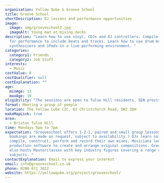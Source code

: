 ```yaml
---
organisation: Yellow Qube & Groove School
title: Groove School
shortDescription: DJ lessons and performance opportunities
image:
  image: img/grooveschool2.jpg
  imageAlt: Young man at mixing decks
description: "Learn how to use vinyl, CDJs and DJ controllers. Compile playlists
  for performance to include beats and tracks. Learn how to use drum machines,
  synthesisers and iPads in a live performing environment. "
categories:
  category1: Friends
  category2: Job Stuff
interests:
  - Music
costValue: 0
costQualifier: null
costExplanation: ""
age:
  minAge: 13
  maxAge: 19
eligibility: "The sessions are open to Tulse Hill residents. SEN provision is available. "
format: Meeting a group of people
location: The Yellow Cube CIC, 63 Christchurch Road, SW2 3DH
makeMapLink: true
area:
  - Brixton Tulse Hill
time: Mondays 5pm to 7pm
expectation: "Grooveschool offers 1-2-1, paired and small group lessons. (1-2-1
  bookings are made on request, subject to availability.) DJs learn software to
  compile, construct, perform and record their own mixes. Musicians learn music
  production software to create and arrange original compositions. Grooveschool
  also hosts Masterclasses with key industry figures covering a range of
  subjects. "
contactExplanation: Email to express your interest
email: info@grooveschool.co.uk
phone: 0208 671 3822
website: https://yellowqube.org/project/grooveschool/
---
```

